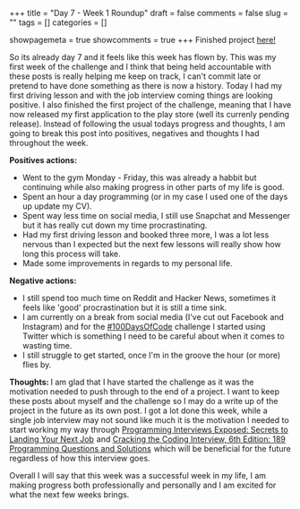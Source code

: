 +++ 
title = "Day 7 - Week 1 Roundup"
draft = false 
comments = false 
slug = "" 
tags = []
categories = []

showpagemeta = true
showcomments = true
+++
Finished project <a href="https://github.com/KMSOMERS/NeverHaveIEver100DaysChallenge">here!</a>

So its already day 7 and it feels like this week has flown by. This was my first week of the challenge and I think that being held accountable with these posts is really helping me keep on track, I can't commit late or pretend to have done something as there is now a history. Today I had my first driving lesson and with the job interview coming things are looking positive. I also finished the first project of the challenge, meaning that I have now released my first application to the play store (well its currenly pending release). Instead of following the usual todays progress and thoughts, I am going to break this post into positives, negatives and thoughts I had throughout the week.

<b>Positives actions:</b>

* Went to the gym Monday - Friday, this was already a habbit but continuing while also making progress in other parts of my life is good.
* Spent an hour a day programming (or in my case I used one of the days up update my CV).
* Spent way less time on social media, I still use Snapchat and Messenger but it has really cut down my time procrastinating. 
* Had my first driving lesson and booked three more, I was a lot less nervous than I expected but the next few lessons will really show how long this process will take.
* Made some improvements in regards to my personal life.

<b>Negative actions:</b>

* I still spend too much time on Reddit and Hacker News, sometimes it feels like 'good' procrastination but it is still a time sink.
* I am currently on a break from social media (I've cut out Facebook and Instagram) and for the <a href="https://github.com/Kallaway/100-days-of-code">#100DaysOfCode</a> challenge I started using Twitter which is something I need to be careful about when it comes to wasting time. 
* I still struggle to get started, once I'm in the groove the hour (or more) flies by.

<b>Thoughts: </b> I am glad that I have started the challenge as it was the motivation needed to push through to the end of a project. I want to keep these posts about myself and the challenge so I may do a write up of the project in the future as its own post. I got a lot done this week, while a single job interview may not sound like much it is the motivation I needed to start working my way through <a target="_blank" href="https://www.amazon.co.uk/gp/product/1118261364/ref=as_li_tl?ie=UTF8&camp=1634&creative=6738&creativeASIN=1118261364&linkCode=as2&tag=kmsomers-21&linkId=2c3b715f959802e146b1e8d148612ad6">Programming Interviews Exposed: Secrets to Landing Your Next Job</a><img src="//ir-uk.amazon-adsystem.com/e/ir?t=kmsomers-21&l=am2&o=2&a=1118261364" width="1" height="1" border="0" alt="" style="border:none !important; margin:0px !important;" /> and <a target="_blank" href="https://www.amazon.co.uk/gp/product/0984782850/ref=as_li_tl?ie=UTF8&camp=1634&creative=6738&creativeASIN=0984782850&linkCode=as2&tag=kmsomers-21&linkId=bad2ee32495e2afddd49bef2fad8c697">Cracking the Coding Interview, 6th Edition: 189 Programming Questions and Solutions</a><img src="//ir-uk.amazon-adsystem.com/e/ir?t=kmsomers-21&l=am2&o=2&a=0984782850" width="1" height="1" border="0" alt="" style="border:none !important; margin:0px !important;" /> which will be beneficial for the future regardless of how this interview goes.

Overall I will say that this week was a successful week in my life, I am making progress both professionally and personally and I am excited for what the next few weeks brings.

